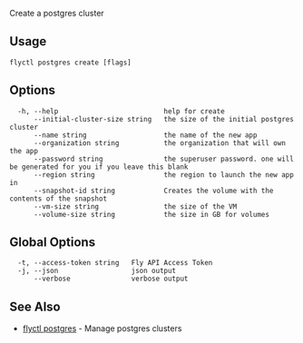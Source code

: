Create a postgres cluster

## Usage
~~~
flyctl postgres create [flags]
~~~

## Options

~~~
  -h, --help                          help for create
      --initial-cluster-size string   the size of the initial postgres cluster
      --name string                   the name of the new app
      --organization string           the organization that will own the app
      --password string               the superuser password. one will be generated for you if you leave this blank
      --region string                 the region to launch the new app in
      --snapshot-id string            Creates the volume with the contents of the snapshot
      --vm-size string                the size of the VM
      --volume-size string            the size in GB for volumes
~~~

## Global Options

~~~
  -t, --access-token string   Fly API Access Token
  -j, --json                  json output
      --verbose               verbose output
~~~

## See Also

* [flyctl postgres](/docs/flyctl/postgres/)	 - Manage postgres clusters

